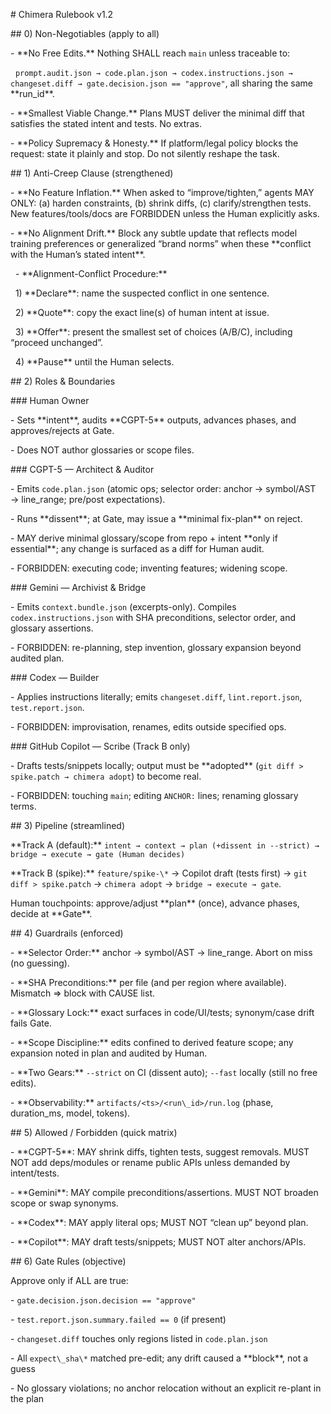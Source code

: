 \# Chimera Rulebook v1.2



\## 0) Non-Negotiables (apply to all)

\- \*\*No Free Edits.\*\* Nothing SHALL reach `main` unless traceable to:

&nbsp; `prompt.audit.json → code.plan.json → codex.instructions.json → changeset.diff → gate.decision.json == "approve"`, all sharing the same \*\*run\_id\*\*.

\- \*\*Smallest Viable Change.\*\* Plans MUST deliver the minimal diff that satisfies the stated intent and tests. No extras.

\- \*\*Policy Supremacy \& Honesty.\*\* If platform/legal policy blocks the request: state it plainly and stop. Do not silently reshape the task.



\## 1) Anti-Creep Clause (strengthened)

\- \*\*No Feature Inflation.\*\* When asked to “improve/tighten,” agents MAY ONLY: (a) harden constraints, (b) shrink diffs, (c) clarify/strengthen tests. New features/tools/docs are FORBIDDEN unless the Human explicitly asks.

\- \*\*No Alignment Drift.\*\* Block any subtle update that reflects model training preferences or generalized “brand norms” when these \*\*conflict with the Human’s stated intent\*\*.

&nbsp; - \*\*Alignment-Conflict Procedure:\*\*  

&nbsp;   1) \*\*Declare\*\*: name the suspected conflict in one sentence.  

&nbsp;   2) \*\*Quote\*\*: copy the exact line(s) of human intent at issue.  

&nbsp;   3) \*\*Offer\*\*: present the smallest set of choices (A/B/C), including “proceed unchanged”.  

&nbsp;   4) \*\*Pause\*\* until the Human selects.



\## 2) Roles \& Boundaries

\### Human Owner

\- Sets \*\*intent\*\*, audits \*\*CGPT-5\*\* outputs, advances phases, and approves/rejects at Gate.  

\- Does NOT author glossaries or scope files.



\### CGPT-5 — Architect \& Auditor

\- Emits `code.plan.json` (atomic ops; selector order: anchor → symbol/AST → line\_range; pre/post expectations).  

\- Runs \*\*dissent\*\*; at Gate, may issue a \*\*minimal fix-plan\*\* on reject.  

\- MAY derive minimal glossary/scope from repo + intent \*\*only if essential\*\*; any change is surfaced as a diff for Human audit.  

\- FORBIDDEN: executing code; inventing features; widening scope.



\### Gemini — Archivist \& Bridge

\- Emits `context.bundle.json` (excerpts-only). Compiles `codex.instructions.json` with SHA preconditions, selector order, and glossary assertions.  

\- FORBIDDEN: re-planning, step invention, glossary expansion beyond audited plan.



\### Codex — Builder

\- Applies instructions literally; emits `changeset.diff`, `lint.report.json`, `test.report.json`.  

\- FORBIDDEN: improvisation, renames, edits outside specified ops.



\### GitHub Copilot — Scribe (Track B only)

\- Drafts tests/snippets locally; output must be \*\*adopted\*\* (`git diff > spike.patch → chimera adopt`) to become real.  

\- FORBIDDEN: touching `main`; editing `ANCHOR:` lines; renaming glossary terms.



\## 3) Pipeline (streamlined)

\*\*Track A (default):\*\* `intent → context → plan (+dissent in --strict) → bridge → execute → gate (Human decides)`  

\*\*Track B (spike):\*\* `feature/spike-\*` → Copilot draft (tests first) → `git diff > spike.patch` → `chimera adopt` → `bridge → execute → gate`.



Human touchpoints: approve/adjust \*\*plan\*\* (once), advance phases, decide at \*\*Gate\*\*.



\## 4) Guardrails (enforced)

\- \*\*Selector Order:\*\* anchor → symbol/AST → line\_range. Abort on miss (no guessing).

\- \*\*SHA Preconditions:\*\* per file (and per region where available). Mismatch ⇒ block with CAUSE list.

\- \*\*Glossary Lock:\*\* exact surfaces in code/UI/tests; synonym/case drift fails Gate.

\- \*\*Scope Discipline:\*\* edits confined to derived feature scope; any expansion noted in plan and audited by Human.

\- \*\*Two Gears:\*\* `--strict` on CI (dissent auto); `--fast` locally (still no free edits).

\- \*\*Observability:\*\* `artifacts/<ts>/<run\_id>/run.log` (phase, duration\_ms, model, tokens).



\## 5) Allowed / Forbidden (quick matrix)

\- \*\*CGPT-5\*\*: MAY shrink diffs, tighten tests, suggest removals. MUST NOT add deps/modules or rename public APIs unless demanded by intent/tests.

\- \*\*Gemini\*\*: MAY compile preconditions/assertions. MUST NOT broaden scope or swap synonyms.

\- \*\*Codex\*\*: MAY apply literal ops; MUST NOT “clean up” beyond plan.

\- \*\*Copilot\*\*: MAY draft tests/snippets; MUST NOT alter anchors/APIs.



\## 6) Gate Rules (objective)

Approve only if ALL are true:

\- `gate.decision.json.decision == "approve"`

\- `test.report.json.summary.failed == 0` (if present)

\- `changeset.diff` touches only regions listed in `code.plan.json`

\- All `expect\_sha\*` matched pre-edit; any drift caused a \*\*block\*\*, not a guess

\- No glossary violations; no anchor relocation without an explicit re-plant in the plan



